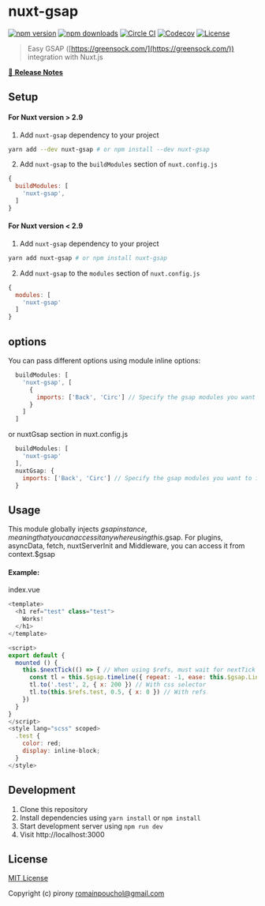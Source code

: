 # nuxt-gsap

[![npm version][npm-version-src]][npm-version-href]
[![npm downloads][npm-downloads-src]][npm-downloads-href]
[![Circle CI][circle-ci-src]][circle-ci-href]
[![Codecov][codecov-src]][codecov-href]
[![License][license-src]][license-href]

> Easy GSAP ([https://greensock.com/](https://greensock.com/)) integration with Nuxt.js


[📖 **Release Notes**](./CHANGELOG.md)

## Setup

#### For Nuxt version > 2.9
1. Add `nuxt-gsap` dependency to your project

```bash
yarn add --dev nuxt-gsap # or npm install --dev nuxt-gsap
```

2. Add `nuxt-gsap` to the `buildModules` section of `nuxt.config.js`

```js
{
  buildModules: [
    'nuxt-gsap',
  ]
}
```

#### For Nuxt version < 2.9
1. Add `nuxt-gsap` dependency to your project

```bash
yarn add nuxt-gsap # or npm install nuxt-gsap
```

2. Add `nuxt-gsap` to the `modules` section of `nuxt.config.js`

```js
{
  modules: [
    'nuxt-gsap'
  ]
}
```
## options

You can pass different options using module inline options:

```js
  buildModules: [
    'nuxt-gsap', [
      {
        imports: ['Back', 'Circ'] // Specify the gsap modules you want to import. By default, gsap & Linear are loaded
      }
    ]
  ]
```

or nuxtGsap section in nuxt.config.js

```js
  buildModules: [
    'nuxt-gsap'
  ],
  nuxtGsap: {
    imports: ['Back', 'Circ'] // Specify the gsap modules you want to import. By default, gsap & Linear are loaded
  }
```

## Usage
This module globally injects $gsap instance, meaning that you can access it anywhere using this.$gsap. For plugins, asyncData, fetch, nuxtServerInit and Middleware, you can access it from context.$gsap

#### Example:

index.vue

```js
<template>
  <h1 ref="test" class="test">
    Works!
  </h1>
</template>

<script>
export default {
  mounted () {
    this.$nextTick(() => { // When using $refs, must wait for nextTick
      const tl = this.$gsap.timeline({ repeat: -1, ease: this.$gsap.Linear.easeInOut(2) })
      tl.to('.test', 2, { x: 200 }) // With css selector
      tl.to(this.$refs.test, 0.5, { x: 0 }) // With refs
    })
  }
}
</script>
<style lang="scss" scoped>
  .test {
    color: red;
    display: inline-block;
  }
</style>
```

## Development

1. Clone this repository
2. Install dependencies using `yarn install` or `npm install`
3. Start development server using `npm run dev`
4. Visit http://localhost:3000

## License

[MIT License](./LICENSE)

Copyright (c) pirony <romainpouchol@gmail.com>

<!-- Badges -->
[npm-version-src]: https://img.shields.io/npm/v/nuxt-gsap/latest.svg?style=flat-square
[npm-version-href]: https://npmjs.com/package/nuxt-gsap

[npm-downloads-src]: https://img.shields.io/npm/dt/nuxt-gsap.svg?style=flat-square
[npm-downloads-href]: https://npmjs.com/package/nuxt-gsap

[circle-ci-src]: https://img.shields.io/circleci/project/github/pirony/nuxt-gsap.svg?style=flat-square
[circle-ci-href]: https://circleci.com/gh/pirony/nuxt-gsap

[codecov-src]: https://img.shields.io/codecov/c/github/pirony/nuxt-gsap.svg?style=flat-square
[codecov-href]: https://codecov.io/gh/pirony/nuxt-gsap

[license-src]: https://img.shields.io/npm/l/nuxt-gsap.svg?style=flat-square
[license-href]: https://npmjs.com/package/nuxt-gsap

